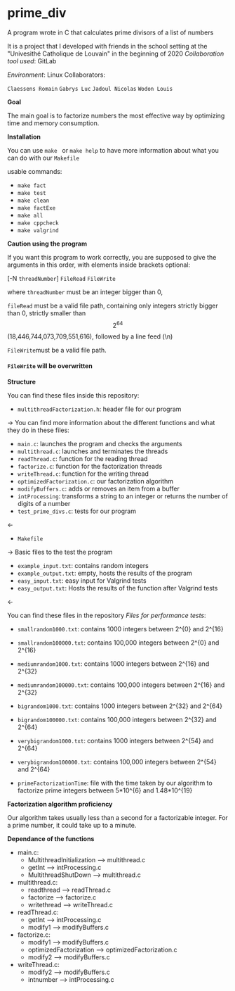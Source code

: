# prime_div
A program wrote in C that calculates prime divisors of a list of numbers

It is a project that I developed with friends in the school setting at the "Univesithé Catholique de Louvain" in the beginning of 2020
*Collaboration tool used*: GitLab

*Environment*: Linux
Collaborators:

`Claessens Romain`
`Gabrys Luc`
`Jadoul Nicolas`
`Wodon Louis`

**Goal**

The main goal is to factorize numbers the most effective way by optimizing time and memory consumption.

**Installation**

You can use ``make `` or ``make help`` to have more information about what you can do with our `Makefile`

usable commands:

* ``make fact``
* ``make test``
* ``make clean``
* ``make factExe``
* ``make all``
* ``make cppcheck``
* ``make valgrind``

**Caution using the program**

If you want this program to work correctly, you are supposed to give the arguments in this order, with elements inside brackets optional:

[-N ``threadNumber``] ``FileRead`` ``FileWrite``

where ``threadNumber`` must be an integer bigger than 0,

``fileRead`` must be a valid file path, containing only integers strictly bigger than 0, strictly smaller than 
$$
2^{64}
$$
 (18,446,744,073,709,551,616), followed by a line feed (\n)

``FileWrite``must be a valid file path. 

#### ``FileWrite`` will be overwritten

**Structure**

You can find these files inside this repository:

* ``multithreadFactorization.h``: header file for our program

-> You can find more information about the different functions and what they do in these files:

* ``main.c``: launches the program and checks the arguments
* ``multithread.c``: launches and terminates the threads
* ``readThread.c``: function for the reading thread
* ``factorize.c``: function for the factorization threads
* ``writeThread.c``: function for the writing thread
* ``optimizedFactorization.c``: our factorization algorithm
* ``modifyBuffers.c``: adds or removes an item from a buffer
* ``intProcessing``: transforms a string to an integer or returns the number of digits of a number
* ``test_prime_divs.c``: tests for our program

<-

* `Makefile`

-> Basic files to the test the program

* ``example_input.txt``: contains random integers
* ``example_output.txt``: empty, hosts the results of the program
* ``easy_imput.txt``: easy input for Valgrind tests
* ``easy_output.txt``: Hosts the results of the function after Valgrind tests

<-

You can find these files in the repository *Files for performance tests*:

* ``smallrandom1000.txt``: contains 1000 integers between 2^{0} and 2^{16}
* ``smallrandom100000.txt``: contains 100,000 integers between 2^{0} and 2^{16}

* ``mediumrandom1000.txt``: contains 1000 integers between 2^{16} and 2^{32}
* ``mediumrandom100000.txt``: contains 100,000 integers between 2^{16} and 2^{32}

* ``bigrandom1000.txt``: contains 1000 integers between 2^{32} and 2^{64}
* ``bigrandom100000.txt``: contains 100,000 integers between 2^{32} and 2^{64}
* ``verybigrandom1000.txt``: contains 1000 integers between 2^{54} and 2^{64}
* ``verybigrandom100000.txt``: contains 100,000 integers between 2^{54} and 2^{64}
* ``primeFactorizationTime``: file with the time taken by our algorithm to factorize prime integers between 5\*10^{6} and 1.48\*10^{19}

**Factorization algorithm proficiency**

Our algorithm takes usually less than a second for a factorizable integer. For a prime number, it could take up to a minute.

**Dependance of the functions**

- main.c:
  - MultithreadInitialization      --> multithread.c
  - getInt                         --> intProcessing.c
  - MultithreadShutDown            --> multithread.c
- multithread.c:
  - readthread                     --> readThread.c
  - factorize                      --> factorize.c
  - writethread                    --> writeThread.c
- readThread.c:
  - getInt                         --> intProcessing.c
  - modify1                        --> modifyBuffers.c
- factorize.c:
  - modify1                        --> modifyBuffers.c
  - optimizedFactorization         --> optimizedFactorization.c
  - modify2                        --> modifyBuffers.c
- writeThread.c:
  - modify2                        --> modifyBuffers.c
  - intnumber                      --> intProcessing.c

